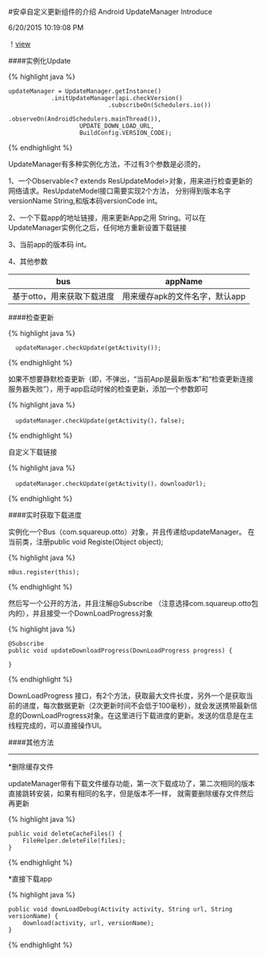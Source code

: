 #安卓自定义更新组件的介绍
Android UpdateManager Introduce

6/20/2015 10:19:08 PM 

！[view](view.gif)

####实例化Update

{% highlight java %}

	updateManager = UpdateManager.getInstance()
                .initUpdateManager(api.checkVersion()
                                .subscribeOn(Schedulers.io())
                                .observeOn(AndroidSchedulers.mainThread()),
                        UPDATE_DOWN_LOAD_URL,
                        BuildConfig.VERSION_CODE);
{% endhighlight %}

UpdateManager有多种实例化方法，不过有3个参数是必须的，

1、一个Observable<? extends ResUpdateModel>对象，用来进行检查更新的网络请求。ResUpdateModel接口需要实现2个方法，
分别得到版本名字versionName String,和版本码versionCode int。

2、一个下载app的地址链接，用来更新App之用 String。可以在UpdateManager实例化之后，任何地方重新设置下载链接

3、当前app的版本码 int。

4、其他参数

| bus |appName|
|:---:|:----:|
|基于otto，用来获取下载进度|用来缓存apk的文件名字，默认app|

####检查更新

{% highlight java %}

	  updateManager.checkUpdate(getActivity());

{% endhighlight %}

如果不想要静默检查更新（即，不弹出，“当前App是最新版本”和“检查更新连接服务器失败”），用于app启动时候的检查更新，添加一个参数即可


{% highlight java %}

	  updateManager.checkUpdate(getActivity()，false);

{% endhighlight %}

自定义下载链接


{% highlight java %}

	  updateManager.checkUpdate(getActivity()，downloadUrl);

{% endhighlight %}

####实时获取下载进度

实例化一个Bus（com.squareup.otto）对象，并且传递给updateManager。
在当前类，注册public void Registe(Object object);


{% highlight java %}

	mBus.register(this);

{% endhighlight %}

然后写一个公开的方法，并且注解@Subscribe （注意选择com.squareup.otto包内的），并且接受一个DownLoadProgress对象

{% highlight java %}
	
    @Subscribe
    public void updateDownloadProgress(DownLoadProgress progress) {
        
    }

{% endhighlight %}

DownLoadProgress 接口，有2个方法，获取最大文件长度，另外一个是获取当前的进度，每次数据更新（2次更新时间不会低于100毫秒），就会发送携带最新信息的DownLoadProgress对象。在这里进行下载进度的更新。发送的信息是在主线程完成的，可以直接操作UI。


####其他方法

---
*删除缓存文件

updateManager带有下载文件缓存功能，第一次下载成功了，第二次相同的版本直接跳转安装，如果有相同的名字，但是版本不一样，
就需要删除缓存文件然后再更新

{% highlight java %}
	
    public void deleteCacheFiles() {
        FileHelper.deleteFile(files);
    }

{% endhighlight %}

*直接下载app

{% highlight java %}
	
    public void downLoadDebug(Activity activity, String url, String versionName) {
        download(activity, url, versionName);
    }

{% endhighlight %}

